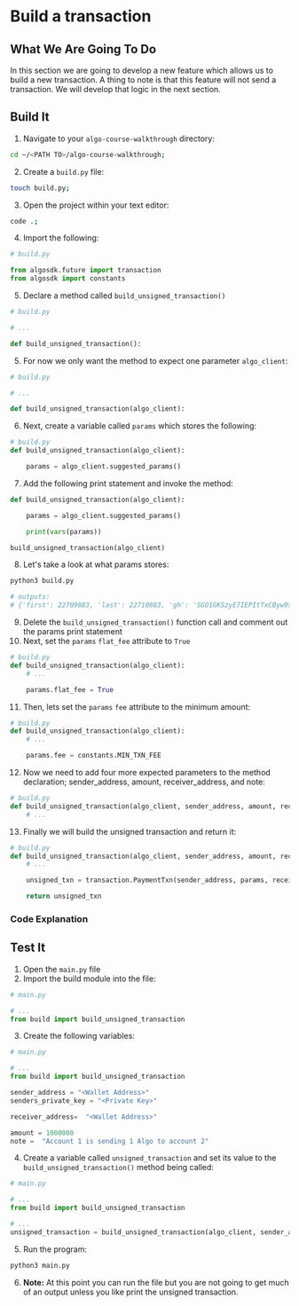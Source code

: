 # Build a transaction

## What We Are Going To Do
In this section we are going to develop a new feature which allows us to build a new transaction. A thing to note is that this feature will not send a transaction. We will develop that logic in the next section.

## Build It
1. Navigate to your `algo-course-walkthrough` directory:
```sh
cd ~/<PATH TO>/algo-course-walkthrough;
```
2. Create a `build.py` file:
```sh
touch build.py;
```
3. Open the project within your text editor:
```sh
code .;
```
4. Import the following:
```python
# build.py

from algosdk.future import transaction
from algosdk import constants
```
5. Declare a method called `build_unsigned_transaction()`
```python
# build.py

# ...

def build_unsigned_transaction():
```
5. For now we only want the method to expect one parameter `algo_client`:
```python
# build.py

# ...

def build_unsigned_transaction(algo_client):
```
6. Next, create a variable called `params` which stores the following:
```python
# build.py
def build_unsigned_transaction(algo_client):

    params = algo_client.suggested_params()
```
7. Add the following print statement and invoke the method:
```python
def build_unsigned_transaction(algo_client):

    params = algo_client.suggested_params()

    print(vars(params))

build_unsigned_transaction(algo_client)
```
8. Let's take a look at what params stores:
```sh
python3 build.py

# outputs:
# {'first': 22709883, 'last': 22710883, 'gh': 'SGO1GKSzyE7IEPItTxCByw9x8FmnrCDexi9/cOUJOiI=', 'gen': 'testnet-v1.0', 'fee': 0, 'flat_fee': False, 'consensus_version': 'https://github.com/algorandfoundation/specs/tree/d5ac876d7ede07367dbaa26e149aa42589aac1f7', 'min_fee': 1000}
```
9. Delete the `build_unsigned_transaction()` function call and comment out the params print statement
10. Next, set the `params` `flat_fee` attribute to `True`
```py
# build.py
def build_unsigned_transaction(algo_client):
    # ...

    params.flat_fee = True
```
11. Then, lets set the `params` `fee` attribute to the minimum amount:
```py
# build.py
def build_unsigned_transaction(algo_client):
    # ...

    params.fee = constants.MIN_TXN_FEE
```
12. Now we need to add four more expected parameters to the method declaration; sender_address, amount, receiver_address, and note:
```py
# build.py
def build_unsigned_transaction(algo_client, sender_address, amount, receiver_address, note):
    # ...
```
13. Finally we will build the unsigned transaction and return it:
```py
# build.py
def build_unsigned_transaction(algo_client, sender_address, amount, receiver_address, note):
    # ...

    unsigned_txn = transaction.PaymentTxn(sender_address, params, receiver_address, amount, None, note)

    return unsigned_txn
```
### Code Explanation


## Test It
1. Open the `main.py` file
2. Import the build module into the file:
```python
# main.py

# ...
from build import build_unsigned_transaction
```
3. Create the following variables:
```python
# main.py

# ...
from build import build_unsigned_transaction

sender_address = "<Wallet Address>"
senders_private_key = "<Private Key>"

receiver_address=  "<Wallet Address>"

amount = 1000000
note =  "Account 1 is sending 1 Algo to account 2"
```
4. Create a variable called `unsigned_transaction` and set its value to the `build_unsigned_transaction()` method being called:
```python
# main.py

# ...
from build import build_unsigned_transaction

# ...
unsigned_transaction = build_unsigned_transaction(algo_client, sender_address, amount, receiver_address, note)
```
5. Run the program:
```sh
python3 main.py
```
6. **Note:** At this point you can run the file but you are not going to get much of an output unless you like print the unsigned transaction.
